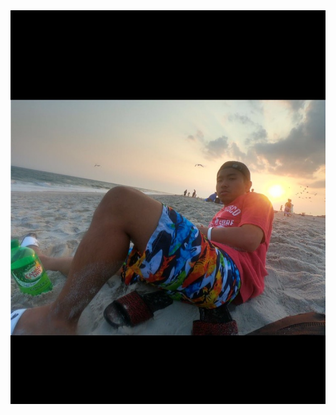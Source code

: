 <!DOCTYPE html>
<html>

<head>
<img src="IMG_1022.JPG"> 
 <title>Lifes a beach and Im just playing in the sand/>
 </title>
 </head>
 
 <style>
<body style="background-color:#815F5F;">
</body>
<p><a href="my zine.pdf">link to my zine</a></p>
<p><a href="video-1541552984.3gp">link to my video 1</a></p>
<p>https://youtu.be/MFD6rgeeotc</p>
</style> 
</html>
